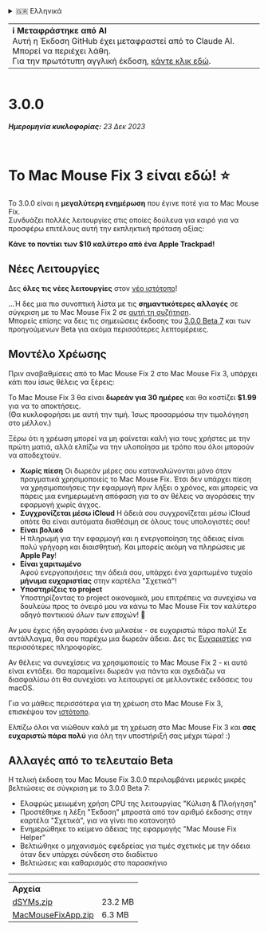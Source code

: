 <details>
<summary>🇬🇷 Ελληνικά</summary>

[🇬🇧 English (GitHub)](https://github.com/noah-nuebling/mac-mouse-fix/releases/tag/3.0.0)\
[🇦🇩 Català](https://redirect.macmousefix.com/?target=mmf-release&tag=3.0.0&locale=ca)\
[🇩🇪 Deutsch](https://redirect.macmousefix.com/?target=mmf-release&tag=3.0.0&locale=de)\
[🇪🇸 Español](https://redirect.macmousefix.com/?target=mmf-release&tag=3.0.0&locale=es)\
[🇫🇷 Français](https://redirect.macmousefix.com/?target=mmf-release&tag=3.0.0&locale=fr)\
[🇮🇩 Indonesia](https://redirect.macmousefix.com/?target=mmf-release&tag=3.0.0&locale=id)\
[🇮🇹 Italiano](https://redirect.macmousefix.com/?target=mmf-release&tag=3.0.0&locale=it)\
[🇭🇺 Magyar](https://redirect.macmousefix.com/?target=mmf-release&tag=3.0.0&locale=hu)\
[🇳🇱 Nederlands](https://redirect.macmousefix.com/?target=mmf-release&tag=3.0.0&locale=nl)\
[🇵🇱 Polski](https://redirect.macmousefix.com/?target=mmf-release&tag=3.0.0&locale=pl)\
[🇧🇷 Português (Brasil)](https://redirect.macmousefix.com/?target=mmf-release&tag=3.0.0&locale=pt-BR)\
[🇵🇹 Português (Portugal)](https://redirect.macmousefix.com/?target=mmf-release&tag=3.0.0&locale=pt-PT)\
[🇷🇴 Română](https://redirect.macmousefix.com/?target=mmf-release&tag=3.0.0&locale=ro)\
[🇸🇪 Svenska](https://redirect.macmousefix.com/?target=mmf-release&tag=3.0.0&locale=sv)\
[🇻🇳 Tiếng Việt](https://redirect.macmousefix.com/?target=mmf-release&tag=3.0.0&locale=vi)\
[🇹🇷 Türkçe](https://redirect.macmousefix.com/?target=mmf-release&tag=3.0.0&locale=tr)\
[🇨🇿 Čeština](https://redirect.macmousefix.com/?target=mmf-release&tag=3.0.0&locale=cs)\
**🇬🇷 Ελληνικά**\
[🇷🇺 Русский](https://redirect.macmousefix.com/?target=mmf-release&tag=3.0.0&locale=ru)\
[🇺🇦 Українська](https://redirect.macmousefix.com/?target=mmf-release&tag=3.0.0&locale=uk)\
[🇮🇱 עברית](https://redirect.macmousefix.com/?target=mmf-release&tag=3.0.0&locale=he)\
[🇸🇦 العربية](https://redirect.macmousefix.com/?target=mmf-release&tag=3.0.0&locale=ar)\
[🇮🇳 हिन्दी](https://redirect.macmousefix.com/?target=mmf-release&tag=3.0.0&locale=hi)\
[🇹🇭 ไทย](https://redirect.macmousefix.com/?target=mmf-release&tag=3.0.0&locale=th)\
[🇨🇳 中文 (简体)](https://redirect.macmousefix.com/?target=mmf-release&tag=3.0.0&locale=zh-Hans)\
[🇨🇳 中文 (繁體)](https://redirect.macmousefix.com/?target=mmf-release&tag=3.0.0&locale=zh-Hant)\
[🇭🇰 中文（香港)](https://redirect.macmousefix.com/?target=mmf-release&tag=3.0.0&locale=zh-HK)\
[🇯🇵 日本語](https://redirect.macmousefix.com/?target=mmf-release&tag=3.0.0&locale=ja)\
[🇰🇷 한국어](https://redirect.macmousefix.com/?target=mmf-release&tag=3.0.0&locale=ko)\
[Help translate Mac Mouse Fix to different languages!](https://github.com/noah-nuebling/mac-mouse-fix/discussions/731)
</details>
<table align=><td>
<b>ℹ️ Μεταφράστηκε από AI</b><br>
Αυτή η Έκδοση GitHub έχει μεταφραστεί από το Claude AI. Μπορεί να περιέχει λάθη.<br>
Για την πρωτότυπη αγγλική έκδοση, <a href="https://github.com/noah-nuebling/mac-mouse-fix/releases/tag/3.0.0">κάντε κλικ εδώ</a>.
</td></table>

<table></table>

# 3.0.0
***Ημερομηνία κυκλοφορίας:** 23 Δεκ 2023*

<br>

# Το Mac Mouse Fix 3 είναι εδώ! ⭐️

Το 3.0.0 είναι η **μεγαλύτερη ενημέρωση** που έγινε ποτέ για το Mac Mouse Fix.\
Συνδυάζει πολλές λειτουργίες στις οποίες δούλευα για καιρό για να προσφέρω επιτέλους αυτή την εκπληκτική πρόταση αξίας:

**Κάνε το ποντίκι των $10 καλύτερο από ένα Apple Trackpad!**

## Νέες Λειτουργίες

Δες **όλες τις νέες λειτουργίες** στον [νέο ιστότοπο](http://macmousefix.com/)!

...Ή δες μια πιο συνοπτική λίστα με τις **σημαντικότερες αλλαγές** σε σύγκριση με το Mac Mouse Fix 2 σε [αυτή τη συζήτηση](https://github.com/noah-nuebling/mac-mouse-fix/discussions/743#discussioncomment-7938922).\
Μπορείς επίσης να δεις τις σημειώσεις έκδοσης του [3.0.0 Beta 7](https://redirect.macmousefix.com/?target=mmf-release&tag=3.0.0-Beta-7&locale=el) και των προηγούμενων Beta για ακόμα περισσότερες λεπτομέρειες.

## Μοντέλο Χρέωσης

Πριν αναβαθμίσεις από το Mac Mouse Fix 2 στο Mac Mouse Fix 3, υπάρχει κάτι που ίσως θέλεις να ξέρεις:

Το Mac Mouse Fix 3 θα είναι **δωρεάν για 30 ημέρες** και θα κοστίζει **$1.99** για να το αποκτήσεις.\
(Θα κυκλοφορήσει με αυτή την τιμή. Ίσως προσαρμόσω την τιμολόγηση στο μέλλον.)

Ξέρω ότι η χρέωση μπορεί να μη φαίνεται καλή για τους χρήστες με την πρώτη ματιά, αλλά ελπίζω να την υλοποίησα με τρόπο που όλοι μπορούν να αποδεχτούν.

- **Χωρίς πίεση**
   Οι δωρεάν μέρες σου καταναλώνονται μόνο όταν πραγματικά χρησιμοποιείς το Mac Mouse Fix. Έτσι δεν υπάρχει πίεση να χρησιμοποιήσεις την εφαρμογή πριν λήξει ο χρόνος, και μπορείς να πάρεις μια ενημερωμένη απόφαση για το αν θέλεις να αγοράσεις την εφαρμογή χωρίς άγχος.
- **Συγχρονίζεται μέσω iCloud**
  Η άδειά σου συγχρονίζεται μέσω iCloud οπότε θα είναι αυτόματα διαθέσιμη σε όλους τους υπολογιστές σου!
- **Είναι βολικό**\
   Η πληρωμή για την εφαρμογή και η ενεργοποίηση της άδειας είναι πολύ γρήγορη και διαισθητική. Και μπορείς ακόμη να πληρώσεις με **Apple Pay**!
- **Είναι χαριτωμένο**\
   Αφού ενεργοποιήσεις την άδειά σου, υπάρχει ένα χαριτωμένο τυχαίο **μήνυμα ευχαριστίας** στην καρτέλα "Σχετικά"!
- **Υποστηρίζεις το project**\
   Υποστηρίζοντας το project οικονομικά, μου επιτρέπεις να συνεχίσω να δουλεύω προς το όνειρό μου να κάνω το Mac Mouse Fix τον καλύτερο οδηγό ποντικιού *όλων των εποχών*! 🚀

Αν μου έχεις ήδη αγοράσει ένα μιλκσέικ - σε ευχαριστώ πάρα πολύ! Σε αντάλλαγμα, θα σου παρέχω μια δωρεάν άδεια. Δες τις [Ευχαριστίες](https://github.com/noah-nuebling/mac-mouse-fix/blob/master/Acknowledgements.md#-paypal-donations) για περισσότερες πληροφορίες.

Αν θέλεις να συνεχίσεις να χρησιμοποιείς το Mac Mouse Fix 2 - κι αυτό είναι εντάξει. Θα παραμείνει δωρεάν για πάντα και σχεδιάζω να διασφαλίσω ότι θα συνεχίσει να λειτουργεί σε μελλοντικές εκδόσεις του macOS.

Για να μάθεις περισσότερα για τη χρέωση στο Mac Mouse Fix 3, επισκέψου τον [ιστότοπο](https://macmousefix.com/#price).

Ελπίζω όλοι να νιώθουν καλά με τη χρέωση στο Mac Mouse Fix 3 και **σας ευχαριστώ πάρα πολύ** για όλη την υποστήριξή σας μέχρι τώρα! :)

## Αλλαγές από το τελευταίο Beta

Η τελική έκδοση του Mac Mouse Fix 3.0.0 περιλαμβάνει μερικές μικρές βελτιώσεις σε σύγκριση με το 3.0.0 Beta 7:

- Ελαφρώς μειωμένη χρήση CPU της λειτουργίας "Κύλιση & Πλοήγηση"
- Προστέθηκε η λέξη "Έκδοση" μπροστά από τον αριθμό έκδοσης στην καρτέλα "Σχετικά", για να γίνει πιο κατανοητό
- Ενημερώθηκε το κείμενο άδειας της εφαρμογής "Mac Mouse Fix Helper"
- Βελτιώθηκε ο μηχανισμός εφεδρείας για τιμές σχετικές με την άδεια όταν δεν υπάρχει σύνδεση στο διαδίκτυο
- Βελτιώσεις και καθαρισμός στο παρασκήνιο

---

<table align="start">
<tr>
    <td colspan=2>
        <b>Αρχεία</b>
    </td>
</tr>
<tr>
    <td><a href="https://github.com/noah-nuebling/mac-mouse-fix/releases/download/3.0.0/dSYMs.zip">dSYMs.zip</a></td>
    <td>23.2 MB</td>
</tr>
<tr>
    <td><a href="https://github.com/noah-nuebling/mac-mouse-fix/releases/download/3.0.0/MacMouseFixApp.zip">MacMouseFixApp.zip</a></td>
    <td>6.3 MB</td>
</tr>
</table>